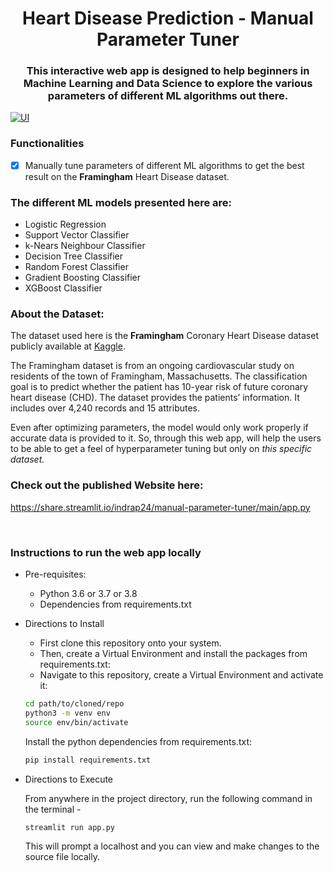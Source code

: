 <h1 align='center'>
  Heart Disease Prediction - Manual Parameter Tuner
</h1>

<h3 align="center"> This interactive web app is designed to help beginners in Machine Learning and Data Science to explore the various parameters of different ML algorithms out there.</h3> 

[![UI ](https://img.shields.io/badge/Website-Link%20to%20Web%20App-orange?style=for-the-badge&logo=appveyor)](https://share.streamlit.io/indrap24/manual-parameter-tuner/main/app.py)

### Functionalities
- [x]  Manually tune parameters of different ML algorithms to get the best result on the **Framingham** Heart Disease dataset.

### The different ML models presented here are:

* Logistic Regression
* Support Vector Classifier
* k-Nears Neighbour Classifier
* Decision Tree Classifier
* Random Forest Classifier
* Gradient Boosting Classifier
* XGBoost Classifier


### About the Dataset:
The dataset used here is the **Framingham** Coronary Heart Disease dataset publicly available at [Kaggle](https://www.kaggle.com/amanajmera1/framingham-heart-study-dataset).

The Framingham dataset is from an ongoing cardiovascular study on residents of the town of Framingham, Massachusetts. The classification goal is to predict whether the patient has 10-year risk of future coronary heart disease (CHD). The dataset provides the patients’ information. It includes over 4,240 records and 15 attributes.

Even after optimizing parameters, the model would only work properly if accurate data is provided to it. So, through this web app, will help the users to be able to get a feel of hyperparameter tuning but only on *this specific dataset.*


### Check out the published Website here:

https://share.streamlit.io/indrap24/manual-parameter-tuner/main/app.py




<br>

### Instructions to run the web app locally
  
* Pre-requisites:
	-  Python 3.6 or 3.7 or 3.8
	-  Dependencies from requirements.txt
  
* Directions to Install

   - First clone this repository onto your system.<br>
   - Then, create a Virtual Environment and install the packages from requirements.txt: <br>
   - Navigate to this repository, create a Virtual Environment and activate it: <br>
   ```bash
  cd path/to/cloned/repo
  python3 -m venv env
  source env/bin/activate
  ```
  Install the python dependencies from requirements.txt:
    ```bash
    pip install requirements.txt
     ```
* Directions to Execute

    From anywhere in the project directory, run the following command in the terminal -
    ```bash
    streamlit run app.py
    ```
    
    This will prompt a localhost and you can view and make changes to the source file locally.

